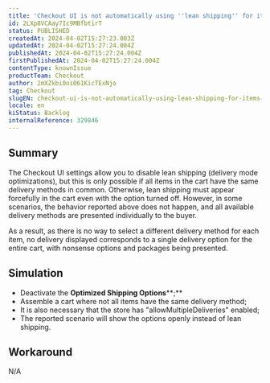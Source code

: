 ```yaml
---
title: 'Checkout UI is not automatically using ''lean shipping'' for items with no common shipping methods'
id: 2LXp8VCAay7Ic9MBfbtirT
status: PUBLISHED
createdAt: 2024-04-02T15:27:23.003Z
updatedAt: 2024-04-02T15:27:24.004Z
publishedAt: 2024-04-02T15:27:24.004Z
firstPublishedAt: 2024-04-02T15:27:24.004Z
contentType: knownIssue
productTeam: Checkout
author: 2mXZkbi0oi061KicTExNjo
tag: Checkout
slugEN: checkout-ui-is-not-automatically-using-lean-shipping-for-items-with-no-common-shipping-methods
locale: en
kiStatus: Backlog
internalReference: 329846
---
```


## Summary


The Checkout UI settings allow you to disable lean shipping (delivery mode optimizations), but this is only possible if all items in the cart have the same delivery methods in common. Otherwise, lean shipping must appear forcefully in the cart even with the option turned off.
However, in some scenarios, the behavior reported above does not happen, and all available delivery methods are presented individually to the buyer.

As a result, as there is no way to select a different delivery method for each item, no delivery displayed corresponds to a single delivery option for the entire cart, with nonsense options and packages being presented.


##

## Simulation



- Deactivate the **Optimized Shipping Options****;**
- Assemble a cart where not all items have the same delivery method;
- It is also necessary that the store has "allowMultipleDeliveries" enabled;
- The reported scenario will show the options openly instead of lean shipping.


##

## Workaround


N/A




